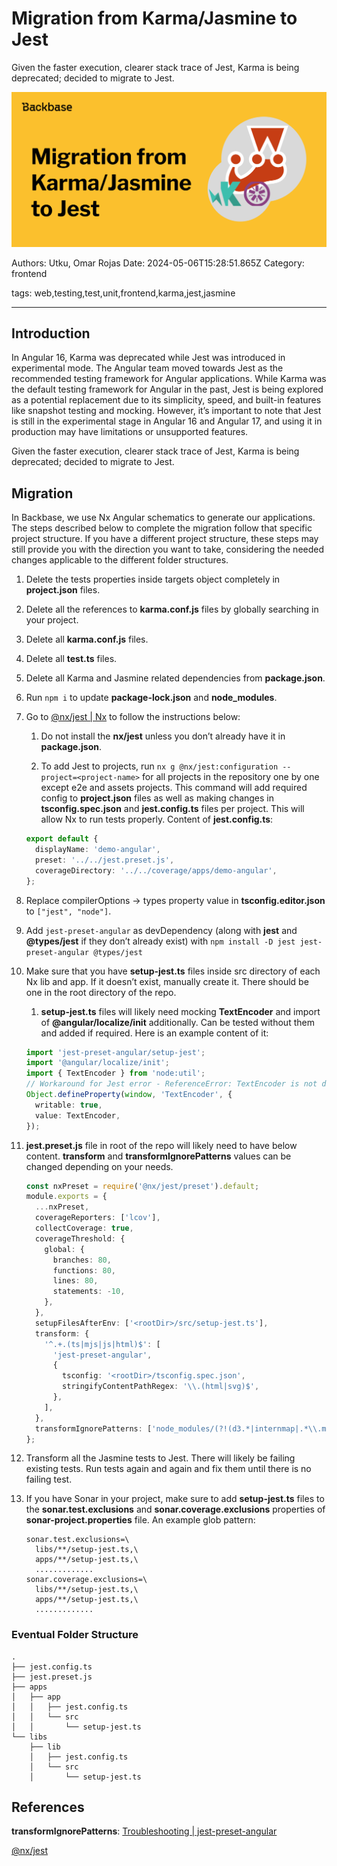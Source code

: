 # Migration from Karma/Jasmine to Jest

Given the faster execution, clearer stack trace of Jest, Karma is being deprecated; decided to migrate to Jest.

![](assets/migration_karma_jest.png)

Authors: Utku, Omar Rojas
Date: 2024-05-06T15:28:51.865Z
Category: frontend

tags: web,testing,test,unit,frontend,karma,jest,jasmine

---

## Introduction

In Angular 16, Karma was deprecated while Jest was introduced in experimental mode. The Angular team moved towards Jest as the recommended testing framework for Angular applications. While Karma was the default testing framework for Angular in the past, Jest is being explored as a potential replacement due to its simplicity, speed, and built-in features like snapshot testing and mocking. However, it’s important to note that Jest is still in the experimental stage in Angular 16 and Angular 17, and using it in production may have limitations or unsupported features.

Given the faster execution, clearer stack trace of Jest, Karma is being deprecated; decided to migrate to Jest.

## Migration

In Backbase, we use Nx Angular schematics to generate our applications. The steps described below to complete the migration follow that specific project structure. If you have a different project structure, these steps may still provide you with the direction you want to take, considering the needed changes applicable to the different folder structures.

1. Delete the tests properties inside targets object completely in **project.json** files.

2. Delete all the references to **karma.conf.js** files by globally searching in your project.

3. Delete all **karma.conf.js** files.

4. Delete all **test.ts** files.

5. Delete all Karma and Jasmine related dependencies from **package.json**.

6. Run `npm i` to update **package-lock.json** and **node_modules**.

7. Go to [@nx/jest | Nx](https://nx.dev/nx-api/jest) to follow the instructions below:

    1. Do not install the **nx/jest** unless you don’t already have it in **package.json**.

    2. To add Jest to projects, run `nx g @nx/jest:configuration --project=<project-name>` for all projects in the repository one by one except e2e and assets projects. This command will add required config to **project.json** files as well as making changes in **tsconfig.spec.json** and **jest.config.ts** files per project. This will allow Nx to run tests properly. Content of **jest.config.ts**:

    ```typescript
    export default {
      displayName: 'demo-angular',
      preset: '../../jest.preset.js',
      coverageDirectory: '../../coverage/apps/demo-angular',
    };
    ```

8. Replace compilerOptions → types property value in **tsconfig.editor.json** to `["jest", "node"]`.

9. Add `jest-preset-angular` as devDependency (along with **jest** and **@types/jest** if they don’t already exist) with `npm install -D jest jest-preset-angular @types/jest`

10. Make sure that you have **setup-jest.ts** files inside src directory of each Nx lib and app. If it doesn’t exist, manually create it. There should be one in the root directory of the repo.

    1. **setup-jest.ts** files will likely need mocking **TextEncoder** and import of **@angular/localize/init** additionally. Can be tested without them and added if required. Here is an example content of it:

    ```typescript
    import 'jest-preset-angular/setup-jest';
    import '@angular/localize/init';
    import { TextEncoder } from 'node:util';
    // Workaround for Jest error - ReferenceError: TextEncoder is not defined
    Object.defineProperty(window, 'TextEncoder', {
      writable: true,
      value: TextEncoder,
    });
    ```

11. **jest.preset.js** file in root of the repo will likely need to have below content. **transform** and **transformIgnorePatterns** values can be changed depending on your needs.

    ```typescript
    const nxPreset = require('@nx/jest/preset').default;
    module.exports = {
      ...nxPreset,
      coverageReporters: ['lcov'],
      collectCoverage: true,
      coverageThreshold: {
        global: {
          branches: 80,
          functions: 80,
          lines: 80,
          statements: -10,
        },
      },
      setupFilesAfterEnv: ['<rootDir>/src/setup-jest.ts'],
      transform: {
        '^.+.(ts|mjs|js|html)$': [
          'jest-preset-angular',
          {
            tsconfig: '<rootDir>/tsconfig.spec.json',
            stringifyContentPathRegex: '\\.(html|svg)$',
          },
        ],
      },
      transformIgnorePatterns: ['node_modules/(?!(d3.*|internmap|.*\\.mjs$))'],
    };
    ```

12. Transform all the Jasmine tests to Jest. There will likely be failing existing tests. Run tests again and again and fix them until there is no failing test.

13. If you have Sonar in your project, make sure to add **setup-jest.ts** files to the **sonar.test.exclusions** and **sonar.coverage.exclusions** properties of **sonar-project.properties** file. An example glob pattern:

    ```
    sonar.test.exclusions=\
      libs/**/setup-jest.ts,\
      apps/**/setup-jest.ts,\
      .............
    sonar.coverage.exclusions=\
      libs/**/setup-jest.ts,\
      apps/**/setup-jest.ts,\
      .............
    ```


### Eventual Folder Structure


```
.
├── jest.config.ts
├── jest.preset.js
├── apps
│   ├── app
│   │   ├── jest.config.ts
│   │   └── src
│   │       └── setup-jest.ts
└── libs
    ├── lib
    │   ├── jest.config.ts
    │   └── src
    │       └── setup-jest.ts
```

## References

**transformIgnorePatterns**: [Troubleshooting | jest-preset-angular](https://thymikee.github.io/jest-preset-angular/docs/guides/troubleshooting/#unexpected-token-importexportother)

[@nx/jest](https://nx.dev/nx-api/jest)

